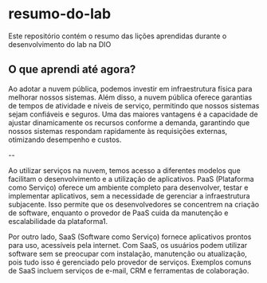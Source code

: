 # resumo-do-lab
Este repositório contém o resumo das lições aprendidas durante o desenvolvimento do lab na DIO

## O que aprendi até agora?

Ao adotar a nuvem pública, podemos investir em infraestrutura física para melhorar nossos sistemas. Além disso, a nuvem pública oferece garantias de tempos de atividade e níveis de serviço, permitindo que nossos sistemas sejam confiáveis e seguros. Uma das maiores vantagens é a capacidade de ajustar dinamicamente os recursos conforme a demanda, garantindo que nossos sistemas respondam rapidamente às requisições externas, otimizando desempenho e custos.

--

Ao utilizar serviços na nuvem, temos acesso a diferentes modelos que facilitam o desenvolvimento e a utilização de aplicativos. PaaS (Plataforma como Serviço) oferece um ambiente completo para desenvolver, testar e implementar aplicativos, sem a necessidade de gerenciar a infraestrutura subjacente. Isso permite que os desenvolvedores se concentrem na criação de software, enquanto o provedor de PaaS cuida da manutenção e escalabilidade da plataforma1.

Por outro lado, SaaS (Software como Serviço) fornece aplicativos prontos para uso, acessíveis pela internet. Com SaaS, os usuários podem utilizar software sem se preocupar com instalação, manutenção ou atualização, pois tudo isso é gerenciado pelo provedor de serviços. Exemplos comuns de SaaS incluem serviços de e-mail, CRM e ferramentas de colaboração.
